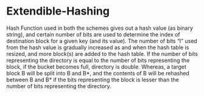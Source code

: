 # Extendible-Hashing
Hash Function used in both the schemes gives out a hash value (as binary string), and certain number of bits are used to determine the index of destination block for a given key (and its value).
The number of bits “I” used from the hash value is gradually increased as and when the hash table is resized, and more block(s) are added to the hash table. If the number of bits representing the directory is equal to the number of bits representing the block, if the bucket becomes full, directory is double. Whereas, a target block B will be split into B and B*, and the contents of B will be rehashed between B and B* if the bits representing the block is lesser than the number of bits representing the directory.
